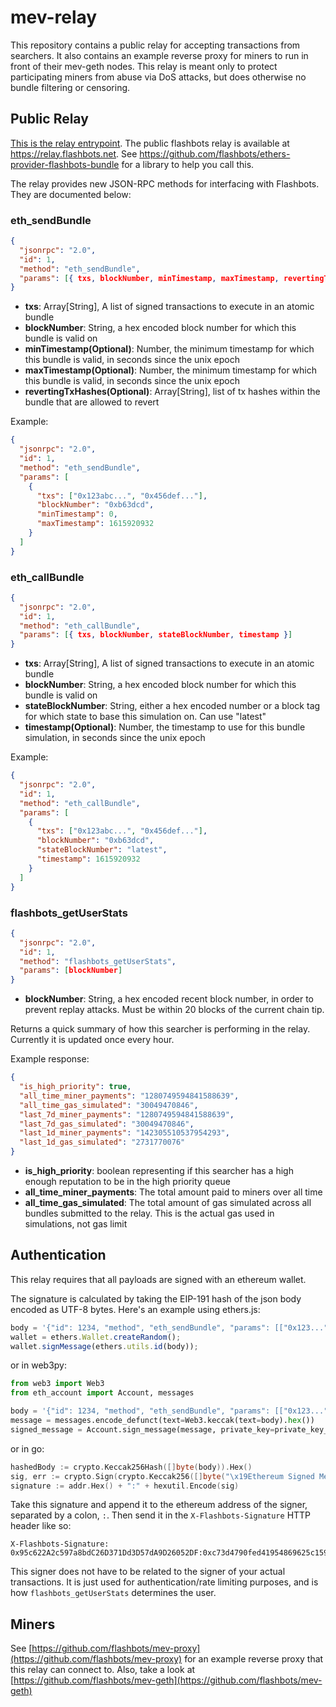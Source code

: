 # mev-relay

This repository contains a public relay for accepting transactions from searchers. It also contains
an example reverse proxy for miners to run in front of their mev-geth nodes. This relay is meant
only to protect participating miners from abuse via DoS attacks, but does otherwise no bundle
filtering or censoring.

## Public Relay

[This is the relay entrypoint](server/main.js). The public flashbots relay is available at
https://relay.flashbots.net. See https://github.com/flashbots/ethers-provider-flashbots-bundle for a
library to help you call this.

The relay provides new JSON-RPC methods for interfacing with Flashbots. They are documented below:

### eth_sendBundle

```json
{
  "jsonrpc": "2.0",
  "id": 1,
  "method": "eth_sendBundle",
  "params": [{ txs, blockNumber, minTimestamp, maxTimestamp, revertingTxHashes }]
}
```

- **txs**: Array[String], A list of signed transactions to execute in an atomic bundle
- **blockNumber**: String, a hex encoded block number for which this bundle is valid on
- **minTimestamp(Optional)**: Number, the minimum timestamp for which this bundle is valid, in
  seconds since the unix epoch
- **maxTimestamp(Optional)**: Number, the minimum timestamp for which this bundle is valid, in
  seconds since the unix epoch
- **revertingTxHashes(Optional)**: Array[String], list of tx hashes within the bundle that are
  allowed to revert

Example:

```json
{
  "jsonrpc": "2.0",
  "id": 1,
  "method": "eth_sendBundle",
  "params": [
    {
      "txs": ["0x123abc...", "0x456def..."],
      "blockNumber": "0xb63dcd",
      "minTimestamp": 0,
      "maxTimestamp": 1615920932
    }
  ]
}
```

### eth_callBundle

```json
{
  "jsonrpc": "2.0",
  "id": 1,
  "method": "eth_callBundle",
  "params": [{ txs, blockNumber, stateBlockNumber, timestamp }]
}
```

- **txs**: Array[String], A list of signed transactions to execute in an atomic bundle
- **blockNumber**: String, a hex encoded block number for which this bundle is valid on
- **stateBlockNumber**: String, either a hex encoded number or a block tag for which state to base
  this simulation on. Can use "latest"
- **timestamp(Optional)**: Number, the timestamp to use for this bundle simulation, in seconds since
  the unix epoch

Example:

```json
{
  "jsonrpc": "2.0",
  "id": 1,
  "method": "eth_callBundle",
  "params": [
    {
      "txs": ["0x123abc...", "0x456def..."],
      "blockNumber": "0xb63dcd",
      "stateBlockNumber": "latest",
      "timestamp": 1615920932
    }
  ]
}
```

### flashbots_getUserStats

```json
{
  "jsonrpc": "2.0",
  "id": 1,
  "method": "flashbots_getUserStats",
  "params": [blockNumber]
}
```

- **blockNumber**: String, a hex encoded recent block number, in order to prevent replay attacks.
  Must be within 20 blocks of the current chain tip.

Returns a quick summary of how this searcher is performing in the relay. Currently it is updated
once every hour.

Example response:

```json
{
  "is_high_priority": true,
  "all_time_miner_payments": "1280749594841588639",
  "all_time_gas_simulated": "30049470846",
  "last_7d_miner_payments": "1280749594841588639",
  "last_7d_gas_simulated": "30049470846",
  "last_1d_miner_payments": "142305510537954293",
  "last_1d_gas_simulated": "2731770076"
}
```

- **is_high_priority**: boolean representing if this searcher has a high enough reputation to be in
  the high priority queue
- **all_time_miner_payments**: The total amount paid to miners over all time
- **all_time_gas_simulated**: The total amount of gas simulated across all bundles submitted to the
  relay. This is the actual gas used in simulations, not gas limit

## Authentication

This relay requires that all payloads are signed with an ethereum wallet.

The signature is calculated by taking the EIP-191 hash of the json body encoded as UTF-8 bytes.
Here's an example using ethers.js:

```js
body = '{"id": 1234, "method", "eth_sendBundle", "params": [["0x123..."], "0xB84969"]}';
wallet = ethers.Wallet.createRandom();
wallet.signMessage(ethers.utils.id(body));
```

or in web3py:

```py
from web3 import Web3
from eth_account import Account, messages

body = '{"id": 1234, "method", "eth_sendBundle", "params": [["0x123..."], "0xB84969"]}'
message = messages.encode_defunct(text=Web3.keccak(text=body).hex())
signed_message = Account.sign_message(message, private_key=private_key_hex)
```

or in go:

```go
hashedBody := crypto.Keccak256Hash([]byte(body)).Hex()
sig, err := crypto.Sign(crypto.Keccak256([]byte("\x19Ethereum Signed Message:\n"+strconv.Itoa(len(hashedBody))+hashedBody)), pk)
signature := addr.Hex() + ":" + hexutil.Encode(sig)
```

Take this signature and append it to the ethereum address of the signer, separated by a colon, `:`.
Then send it in the `X-Flashbots-Signature` HTTP header like so:

```
X-Flashbots-Signature: 0x95c622A2c597a8bdC26D371Dd3D57dA9D26052DF:0xc73d4790fed41954869625c159a4617e3374019839a8ad72de15e41371719d6873c780e00293fcdc100aa505f33dd8480e7b07551483c8c438fe8236972d26ca1c
```

This signer does not have to be related to the signer of your actual transactions. It is just used
for authentication/rate limiting purposes, and is how `flashbots_getUserStats` determines the user.

## Miners

See [https://github.com/flashbots/mev-proxy](https://github.com/flashbots/mev-proxy) for an example
reverse proxy that this relay can connect to. Also, take a look at
[https://github.com/flashbots/mev-geth](https://github.com/flashbots/mev-geth)
